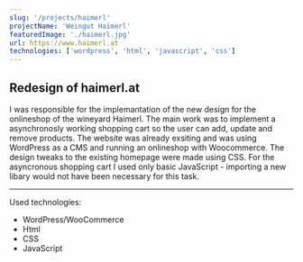 ```yaml
---
slug: '/projects/haimerl'
projectName: 'Weingut Haimerl'
featuredImage: './haimerl.jpg'
url: https://www.haimerl.at
technologies: ['wordpress', 'html', 'javascript', 'css']
---
```


## Redesign of haimerl.at

I was responsible for the implemantation of the new design for the onlineshop of the wineyard Haimerl. The main work was to implement a asynchronosly working shopping cart so the user can add, update and remove products.
The website was already exsiting and was using WordPress as a CMS and running an onlineshop with Woocommerce. The design tweaks to the existing homepage were made using CSS. For the asyncronous shopping cart I used only basic JavaScript - importing a new libary would not have been necessary for this task.

---

Used technologies:

- WordPress/WooCommerce
- Html
- CSS
- JavaScript
